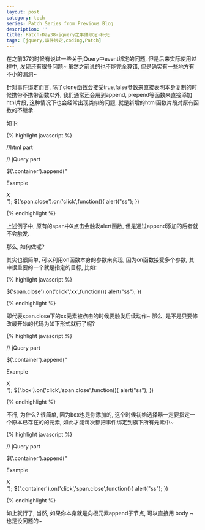 ```yaml
---
layout: post
category: tech
series: Patch Series from Previous Blog
description: ''
title: Patch-Day38-jquery之事件绑定-补充
tags: [jquery,事件绑定,coding,Patch]
---
```


在之前37的时候有说过一些关于jQuery中event绑定的问题, 但是后来实际使用过程中, 发现还有很多问题~ 虽然之前说的也不能完全算错, 但是确实有一些地方有不小的漏洞~

针对事件绑定而言, 除了clone函数会接受true,false参数来直接表明本身复制的时候携带不携带函数以外, 我们通常还会用到append, prepend等函数来直接添加htnl片段, 这种情况下也会经常出现类似的问题, 就是新增的html函数片段对原有函数的不继承.

如下:

{% highlight javascript %}

//html part
<!-- <div class="container">
    <div class="box">
        <p>Example</p>
        <span class="close">X</span>
    </div>
</div> -->

// jQuery part

$('.container').append("<div class=box><p>Example</p><span class=close></span>X</div>");
$('span.close').on('click',function(){
    alert("ss");
})

{% endhighlight %}

上述例子中, 原有的span中X点击会触发alert函数, 但是通过append添加的后者就不会触发.

那么, 如何做呢?

其实也很简单, 可以利用on函数本身的参数来实现, 因为on函数接受多个参数, 其中很重要的一个就是指定的目标, 比如:

{% highlight javascript %}

$('span.close').on('click','xx',function(){
    alert("ss");
})

{% endhighlight %}

即代表span.close下的xx元素被点击的时候要触发后续动作~ 那么, 是不是只要修改最开始的代码为如下形式就行了呢?

{% highlight javascript %}

// jQuery part

$('.container').append("<div class=box><p>Example</p><span class=close></span>X</div>");
$('.box').on('click','span.close',function(){
    alert("ss");
})

{% endhighlight %}

不行, 为什么? 很简单, 因为box也是你添加的, 这个时候初始选择器一定要指定一个原本已存在的的元素, 如此才能每次都把事件绑定到旗下所有元素中~

{% highlight javascript %}

// jQuery part

$('.container').append("<div class=box><p>Example</p><span class=close></span>X</div>");
$('.container').on('click','span.close',function(){
    alert("ss");
})

{% endhighlight %}

如上就行了, 当然, 如果你本身就是向根元素append子节点, 可以直接用 body ~ 也是没问题的~
